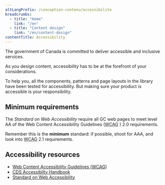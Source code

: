 ```yaml
---
altLangPrefix: /conception-contenu/accessibilite
breadcrumbs:
  - title: "Home"
    link: "/en"
  - title: "Content design"
    link: "/en/content-design"
contentTitle: Accessibility
---
```

<p>The government of Canada is committed to deliver accessible and inclusive services.</p>

<p>As you design content, accessibility has to be at the forefront of your considerations.</p>

<p>To help you, all the components, patterns and page layouts in the library have been tested for accessibility. But making sure your product is accessible is your responsibility.</p>

<h2>Minimum requirements</h2>

<p>The <cite>Standard on Web Accessibility</cite> require all GC web pages to meet level AA of the Web Content Accessibility Guidelines (<abbr title="Web Content Accessibility Guidelines">WCAG</abbr> ) 2.0 requirements.</p>

<p>Remember this is the <strong>minimum</strong> standard: if possible, shoot for AAA, and look into <abbr title="Web Content Accessibility Guidelines">WCAG</abbr> 2.1 requirements. </p>

<h2>Accessibility resources</h2>
<ul>
  <li><a href="https://www.w3.org/WAI/standards-guidelines/wcag/">Web Content Accessibility Guidelines (<abbr title="Web Content Accessibility Guidelines">WCAG</abbr>)</a></li>
  <li><a href="https://digital.canada.ca/a11y/"><abbr title="Canadian Digital Service">CDS</abbr> Accessibilty Handbook</a></li>
  <li><a href="https://www.tbs-sct.gc.ca/pol/doc-eng.aspx?id=23601">Standard on Web Accessibility</a></li>
</ul>
